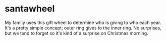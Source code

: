 # santawheel

My family uses this gift wheel to determine who is giving to who each year. It's a pretty simple concept: outer ring gives to the inner ring. No surprises, but we tend to forget so it's kind of a surprise on Christmas morning. 

